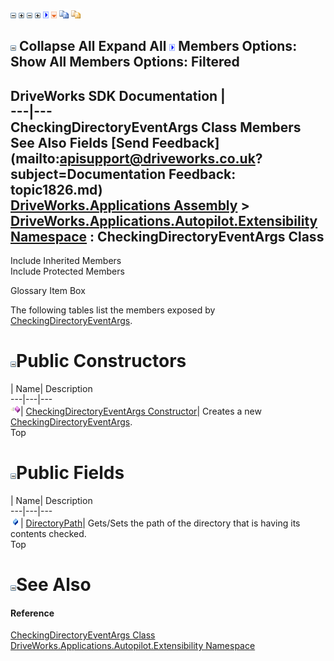 ![](dotnetimages/collapse.gif) ![](dotnetimages/expand.gif) ![](dotnetimages/collapse.gif) ![](dotnetimages/expand.gif) ![](dotnetimages/drpdown.gif) ![](dotnetimages/drpdown_orange.gif) ![](dotnetimages/copycode.gif) ![](dotnetimages/copycodeHighlight.gif)

![](dotnetimages/collapse.gif) Collapse All Expand All ![](dotnetimages/drpdown.gif) Members Options: Show All  Members Options: Filtered   
---  
DriveWorks SDK Documentation  |   
---|---  
CheckingDirectoryEventArgs Class Members   
See Also Fields [Send Feedback](mailto:apisupport@driveworks.co.uk?subject=Documentation Feedback: topic1826.md)  
[DriveWorks.Applications Assembly](topic13.md) > [DriveWorks.Applications.Autopilot.Extensibility Namespace](topic1633.md) : CheckingDirectoryEventArgs Class  
---  
  
Include Inherited Members    
Include Protected Members  


Glossary Item Box

The following tables list the members exposed by [CheckingDirectoryEventArgs](topic1826.md).

# ![](dotnetimages/collapse.gif)Public Constructors

| Name| Description  
---|---|---  
![Public Constructor](dotnetimages/publicConstructor.gif)| [CheckingDirectoryEventArgs Constructor](topic1832.md)| Creates a new [CheckingDirectoryEventArgs](topic1826.md).   
Top

# ![](dotnetimages/collapse.gif)Public Fields

| Name| Description  
---|---|---  
![Public Field](dotnetimages/publicField.gif)| [DirectoryPath](topic1833.md)| Gets/Sets the path of the directory that is having its contents checked.   
Top

# ![](dotnetimages/collapse.gif)See Also

#### Reference

[CheckingDirectoryEventArgs Class](topic1826.md)   
[DriveWorks.Applications.Autopilot.Extensibility Namespace](topic1633.md)


